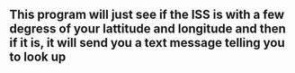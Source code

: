 ## This program will just see if the ISS is with a few degress of your lattitude and longitude and then if it is, it will send you a text message telling you to look up
